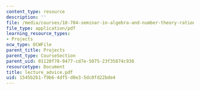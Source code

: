 ```yaml
---
content_type: resource
description: ''
file: /media/courses/18-704-seminar-in-algebra-and-number-theory-rational-points-on-elliptic-curves-fall-2004/1545b2b1f9b64df5d0e35dc0fd22bde4_lecture_advice.pdf
file_type: application/pdf
learning_resource_types:
- Projects
ocw_type: OCWFile
parent_title: Projects
parent_type: CourseSection
parent_uid: 01120f78-9477-cd7e-5075-23f35874c938
resourcetype: Document
title: lecture_advice.pdf
uid: 1545b2b1-f9b6-4df5-d0e3-5dc0fd22bde4
---
```

